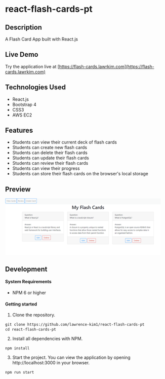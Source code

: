 # react-flash-cards-pt

## Description
A Flash Card App built with React.js

## Live Demo
Try the application live at [https://flash-cards.lawrkim.com](https://flash-cards.lawrkim.com)

## Technologies Used
- React.js
- Bootstrap 4
- CSS3
- AWS EC2

## Features
- Students can view their current deck of flash cards
- Students can create new flash cards
- Students can delete their flash cards
- Students can update their flash cards
- Students can review their flash cards
- Students can view their progress
- Students can store their flash cards on the browser's local storage

## Preview
![React Flash Cards](dist/images/flashcard-demo.gif)

## Development

#### System Requirements
- NPM 6 or higher

#### Getting started
1. Clone the repository.
  ```shell
  git clone https://github.com/lawrence-kim1/react-flash-cards-pt
  cd react-flash-cards-pt
  ```
2. Install all dependencies with NPM.
  ```shell
  npm install
  ```
3. Start the project. You can view the application by opening http://localhost:3000 in your browser.
  ```shell
  npm run start
  ```
